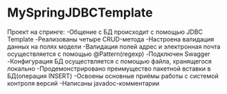 # MySpringJDBCTemplate
Проект на спринге:
-Общение с БД происходит с помощью JDBC Template
-Реализованы четыре CRUD-метода
-Настроена валидация данных на полях модели
-Валидация полей адрес и электронная почта осуществляется с помощью @Pattern(regexp)
-Подключен Swagger
-Конфигурация БД осуществляется с помощью файла, хранящегося локально
-Продемонстрировано преимущество пакетной вставки в БД(операция INSERT)
-Освоены основные приёмы работы с системой контроля версий
-Написаны javadoc-комментарии

